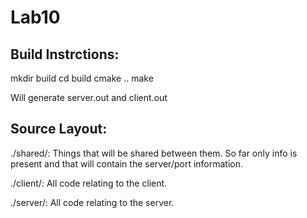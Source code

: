 # Lab10

## Build Instrctions:

mkdir build
cd build
cmake ..
make

Will generate server.out and client.out


## Source Layout:
./shared/: Things that will be shared between them. So far only info is present and that will contain the server/port information.  

./client/: All code relating to the client.  

./server/: All code relating to the server.  
